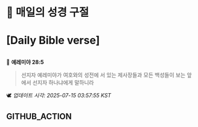 # 🙏 매일의 성경 구절
# [Daily Bible verse]
##
<!-- START_BIBLE_VERSE -->
📖 **예레미야 28:5**
> 선지자 예레미야가 여호와의 성전에 서 있는 제사장들과 모든 백성들이 보는 앞에서 선지자 하나냐에게 말하니라

🕊️ _업데이트 시각: 2025-07-15 03:57:55 KST_
  <!-- END_BIBLE_VERSE -->
## GITHUB_ACTION
